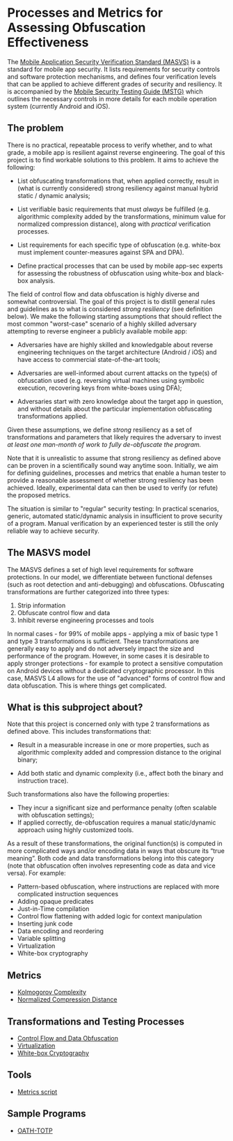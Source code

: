 # Processes and Metrics for Assessing Obfuscation Effectiveness

The [Mobile Application Security Verification Standard (MASVS)](https://github.com/OWASP/owasp-masvs) is a standard for mobile app security. It lists requirements for security controls and software protection mechanisms, and defines four verification levels that can be applied to achieve different grades of security and resiliency. It is accompanied by the [Mobile Security Testing Guide (MSTG)](https://github.com/OWASP/owasp-mstg) which outlines the necessary controls in more details for each mobile operation system (currently Android and iOS).

## The problem

There is no practical, repeatable process to verify whether, and to what grade, a mobile app is resilient against reverse engineering. The goal of this project is to find workable solutions to this problem. It aims to achieve the following:

* List obfuscating transformations that, when applied correctly, result in (what is currently considered) strong resiliency against manual hybrid static / dynamic analysis;

* List verifiable basic requirements that must *always* be fulfilled (e.g. algorithmic complexity added by the transformations, minimum value for normalized compression distance), along with *practical* verification processes.

* List requirements for each specific type of obfuscation (e.g. white-box must implement counter-measures against SPA and DPA).

* Define practical processes that can be used by mobile app-sec experts for assessing the robustness of obfuscation using white-box and black-box analysis.

The field of control flow and data obfuscation is highly diverse and somewhat controversial. The goal of this project is to distill general rules and guidelines as to what is considered *strong resiliency* (see definition below). We make the following starting assumptions that should reflect the most common "worst-case" scenario of a highly skilled adversary attempting to reverse engineer a publicly available mobile app:

- Adversaries have are highly skilled and knowledgable about reverse engineering techniques on the target architecture (Android / iOS) and have access to commercial state-of-the-art tools;

- Adversaries are well-informed about current attacks on the type(s) of obfuscation used (e.g. reversing virtual machines using symbolic execution, recovering keys from white-boxes using DFA);

- Adversaries start with zero knowledge about the target app in question, and without details about the particular implementation obfuscating transformations applied.

Given these assumptions, we define *strong* resiliency as a set of transformations and parameters that likely requires the adversary to invest *at least one man-month of work to fully de-obfuscate the program.*

Note that it is unrealistic to assume that strong resiliency as defined above can be proven in a scientifically sound way anytime soon. Initially, we aim for defining guidelines, processes and metrics that enable a human tester to provide a reasonable assessment of whether strong resiliency has been achieved. Ideally, experimental data can then be used to verify (or refute) the proposed metrics.

The situation is similar to "regular" security testing: In practical scenarios, generic, automated static/dynamic analysis in insufficient to prove security of a program. Manual verification by an experienced tester is still the only reliable way to achieve security.

## The MASVS model

The MASVS defines a set of high level requirements for software protections. In our model, we differentiate between functional defenses (such as root detection and anti-debugging) and obfuscations. Obfuscating transformations are further categorized into three types:

1. Strip information
2. Obfuscate control flow and data
3. Inhibit reverse engineering processes and tools

In normal cases - for 99% of mobile apps - applying a mix of basic type 1 and type 3 transformations is sufficient. These transformations are generally easy to apply and do not adversely impact the size and performance of the program. However, in some cases it is desirable to apply stronger protections - for example to protect a sensitive computation on Android devices without a dedicated cryptographic processor. In this case, MASVS L4 allows for the use of "advanced" forms of control flow and data obfuscation. This is where things get complicated.

## What is this subproject about?

Note that this project is concerned only with type 2 transformations as defined above. This includes transformations that:

- Result in a measurable increase in one or more properties, such as algorithmic complexity added and compression distance to the original binary;

- Add both static and dynamic complexity (i.e., affect both the binary and instruction trace).

Such transformations also have the following properties:

- They incur a significant size and performance penalty (often scalable with obfuscation settings);
- If applied correctly, de-obfuscation requires a manual static/dynamic approach using highly customized tools.

As a result of these transformations, the original function(s) is computed in more complicated ways and/or encoding data in ways that obscure its “true meaning”. Both code and data transformations belong into this category (note that obfuscation often involves representing code as data and vice versa). For example:

- Pattern-based obfuscation, where instructions are replaced with more complicated instruction sequences
- Adding opaque predicates
- Just-in-Time compilation
- Control flow flattening with added logic for context manipulation
- Inserting junk code
- Data encoding and reordering
- Variable splitting
- Virtualization
- White-box cryptography

## Metrics
- [Kolmogorov Complexity](https://github.com/b-mueller/obfuscation-metrics/blob/master/02a_kolmogorov_complexity.md)
- [Normalized Compression Distance](https://github.com/b-mueller/obfuscation-metrics/blob/master/02b_normalized_compression_distance.md)

## Transformations and Testing Processes

- [Control Flow and Data Obfuscation](https://github.com/b-mueller/obfuscation-metrics/blob/master/03a_control_flow_and_data_obfuscation.md)
- [Virtualization](https://github.com/b-mueller/obfuscation-metrics/blob/master/03b_virtualization.md)
- [White-box Cryptography](https://github.com/b-mueller/obfuscation-metrics/blob/master/03c_whitebox_cryptography.md)

## Tools

- [Metrics script](https://github.com/b-mueller/obfuscation-metrics/blob/master/tools/obfm.py)

## Sample Programs

- [OATH-TOTP](https://github.com/b-mueller/obfuscation-metrics/tree/master/testprograms/oath-totp)
